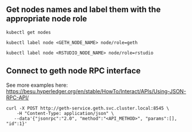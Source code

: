 ## Get nodes names and label them with the appropriate node role
```
kubectl get nodes
```
```
kubectl label node <GETH_NODE_NAME> node/role=geth
```

```
kubectl label node <RSTUDIO_NODE_NAME> node/role=rstudio
```

## Connect to geth node RPC interface
See more examples here: https://besu.hyperledger.org/en/stable/HowTo/Interact/APIs/Using-JSON-RPC-API/

```
curl -X POST http://geth-service.geth.svc.cluster.local:8545 \
    -H "Content-Type: application/json" \
   --data'{"jsonrpc":"2.0", "method":"<API_METHOD>", "params":[], "id":1}'
```
